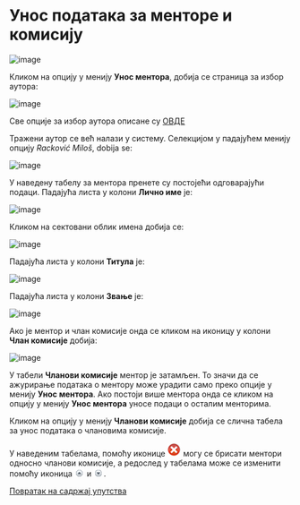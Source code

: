 # Унос података за менторе и комисију
 
 ![image](https://user-images.githubusercontent.com/29538544/178784486-6a0b2be9-a484-4970-9d28-4dd2ec4c3491.png)

Кликом на опцију у менију **Унос ментора**, добија се страница за избор аутора: 
 
 ![image](https://user-images.githubusercontent.com/29538544/178784593-888df417-23f1-42c3-81ca-9236d1b1b7a6.png)

Све опције за избор аутора описане су [ОВДЕ](../../dodati)

Тражени аутор се већ налази у систему. Селекцијом у падајућем менију опцију *Racković Miloš*, dobija se:
 
 ![image](https://user-images.githubusercontent.com/29538544/178785060-fa245650-34e3-422c-8224-e0ac981cb9b3.png)

У наведену табелу за ментора пренете су постојећи одговарајући подаци. Падајућа листа у колони **Лично име** је:
 
 ![image](https://user-images.githubusercontent.com/29538544/178785373-e1013151-f1a5-4e3c-8fbd-aa73b8a5f4c8.png)

Кликом на сектовани облик имена добија се: 

![image](https://user-images.githubusercontent.com/29538544/178785467-e609c83e-bab1-4432-bb68-d10d37496790.png)

 Падајућа листа у колони **Титула** је:
 
 ![image](https://user-images.githubusercontent.com/29538544/178785624-4386b232-65eb-40b4-bedf-c7cf6dca671e.png)
 
Падајућа листа у колони **Звање** је:

![image](https://user-images.githubusercontent.com/29538544/178785726-f05f9ec6-f14a-4bf6-971a-f460a548a496.png)
 
Ако је ментор и члан комисије онда се кликом на иконицу у колони **Члан комисије** добија: 

![image](https://user-images.githubusercontent.com/29538544/178785885-fb83a997-f117-4d36-8644-721b0b701cec.png)
 
У табели **Чланови комисије** ментор је затамљен. То значи да се ажурирање података о ментору може урадити само преко опције у менију **Унос ментора**. Ако постоји више ментора онда се кликом на опцију у менију **Унос ментора** уносе подаци о осталим менторима. 

Кликом на опцију у менију **Чланови комисије** добија се слична табела за унос података о члановима комисије. 

У наведеним табелама, помоћу иконице ![image](../../images/delete24.png) могу се брисати ментори односно чланови комисије, а  редослед у табелама може се изменити помоћу иконица ![image](../../images/up.gif) и ![image](../../images/down.gif). 

[Повратак на садржај упутства](../../uputstvoDigitalnaDisertacija.md#садржај)
